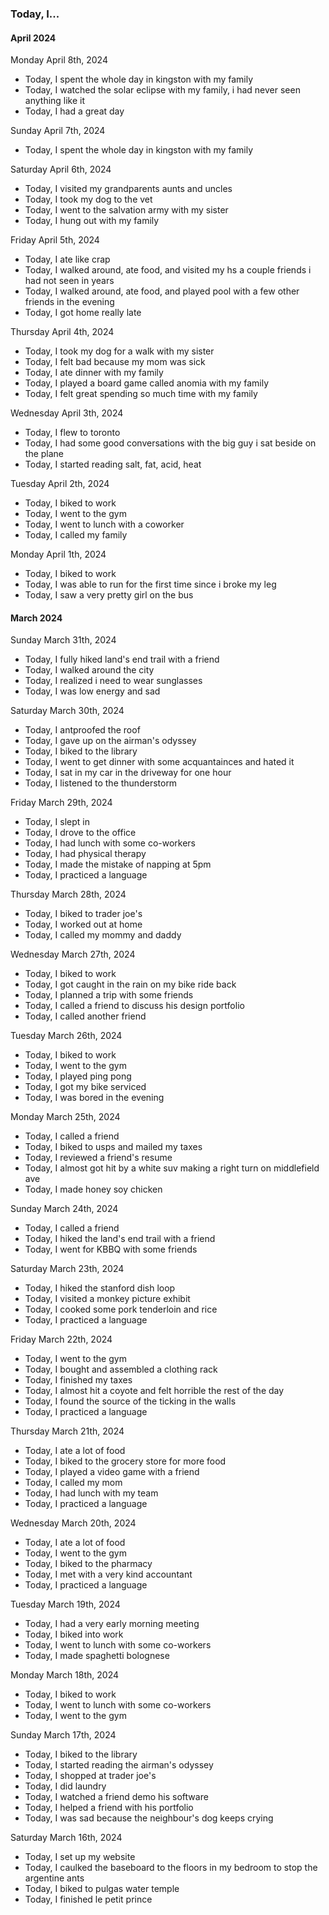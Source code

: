 ### Today, I...
#### April 2024
Monday April 8th, 2024
- Today, I spent the whole day in kingston with my family
- Today, I watched the solar eclipse with my family, i had never seen anything like it
- Today, I had a great day

Sunday April 7th, 2024
- Today, I spent the whole day in kingston with my family

Saturday April 6th, 2024
- Today, I visited my grandparents aunts and uncles
- Today, I took my dog to the vet
- Today, I went to the salvation army with my sister
- Today, I hung out with my family

Friday April 5th, 2024
- Today, I ate like crap
- Today, I walked around, ate food, and visited my hs a couple friends i had not seen in years
- Today, I walked around, ate food, and played pool with a few other friends in the evening
- Today, I got home really late

Thursday April 4th, 2024
- Today, I took my dog for a walk with my sister
- Today, I felt bad because my mom was sick
- Today, I ate dinner with my family
- Today, I played a board game called anomia with my family
- Today, I felt great spending so much time with my family

Wednesday April 3th, 2024
- Today, I flew to toronto
- Today, I had some good conversations with the big guy i sat beside on the plane
- Today, I started reading salt, fat, acid, heat

Tuesday April 2th, 2024
- Today, I biked to work
- Today, I went to the gym
- Today, I went to lunch with a coworker
- Today, I called my family

Monday April 1th, 2024
- Today, I biked to work
- Today, I was able to run for the first time since i broke my leg
- Today, I saw a very pretty girl on the bus

#### March 2024
Sunday March 31th, 2024
- Today, I fully hiked land's end trail with a friend
- Today, I walked around the city
- Today, I realized i need to wear sunglasses
- Today, I was low energy and sad

Saturday March 30th, 2024
- Today, I antproofed the roof
- Today, I gave up on the airman's odyssey
- Today, I biked to the library
- Today, I went to get dinner with some acquantainces and hated it
- Today, I sat in my car in the driveway for one hour
- Today, I listened to the thunderstorm

Friday March 29th, 2024
- Today, I slept in
- Today, I drove to the office
- Today, I had lunch with some co-workers
- Today, I had physical therapy
- Today, I made the mistake of napping at 5pm
- Today, I practiced a language

Thursday March 28th, 2024
- Today, I biked to trader joe's
- Today, I worked out at home
- Today, I called my mommy and daddy

Wednesday March 27th, 2024
- Today, I biked to work
- Today, I got caught in the rain on my bike ride back
- Today, I planned a trip with some friends
- Today, I called a friend to discuss his design portfolio
- Today, I called another friend

Tuesday March 26th, 2024
- Today, I biked to work
- Today, I went to the gym
- Today, I played ping pong
- Today, I got my bike serviced
- Today, I was bored in the evening

Monday March 25th, 2024
- Today, I called a friend
- Today, I biked to usps and mailed my taxes
- Today, I reviewed a friend's resume
- Today, I almost got hit by a white suv making a right turn on middlefield ave
- Today, I made honey soy chicken

Sunday March 24th, 2024
- Today, I called a friend
- Today, I hiked the land's end trail with a friend
- Today, I went for KBBQ with some friends

Saturday March 23th, 2024
- Today, I hiked the stanford dish loop
- Today, I visited a monkey picture exhibit
- Today, I cooked some pork tenderloin and rice
- Today, I practiced a language

Friday March 22th, 2024
- Today, I went to the gym
- Today, I bought and assembled a clothing rack
- Today, I finished my taxes
- Today, I almost hit a coyote and felt horrible the rest of the day
- Today, I found the source of the ticking in the walls
- Today, I practiced a language

Thursday March 21th, 2024
- Today, I ate a lot of food
- Today, I biked to the grocery store for more food
- Today, I played a video game with a friend
- Today, I called my mom
- Today, I had lunch with my team
- Today, I practiced a language

Wednesday March 20th, 2024
- Today, I ate a lot of food
- Today, I went to the gym
- Today, I biked to the pharmacy
- Today, I met with a very kind accountant
- Today, I practiced a language

Tuesday March 19th, 2024
- Today, I had a very early morning meeting
- Today, I biked into work
- Today, I went to lunch with some co-workers
- Today, I made spaghetti bolognese

Monday March 18th, 2024
- Today, I biked to work
- Today, I went to lunch with some co-workers
- Today, I went to the gym

Sunday March 17th, 2024
- Today, I biked to the library
- Today, I started reading the airman's odyssey
- Today, I shopped at trader joe's
- Today, I did laundry
- Today, I watched a friend demo his software
- Today, I helped a friend with his portfolio
- Today, I was sad because the neighbour's dog keeps crying

Saturday March 16th, 2024
- Today, I set up my website
- Today, I caulked the baseboard to the floors in my bedroom to stop the argentine ants
- Today, I biked to pulgas water temple
- Today, I finished le petit prince
